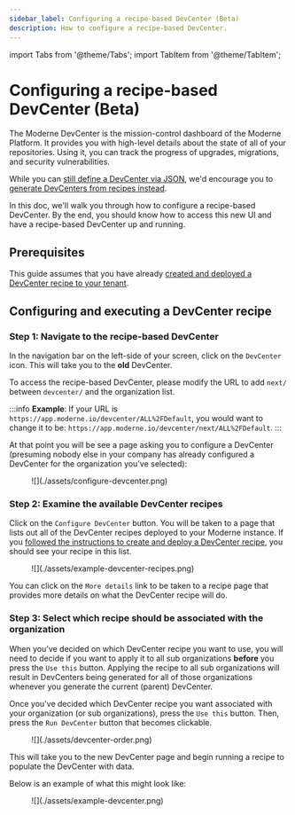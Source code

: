 ```yaml
---
sidebar_label: Configuring a recipe-based DevCenter (Beta)
description: How to configure a recipe-based DevCenter.
---
```


import Tabs from '@theme/Tabs';
import TabItem from '@theme/TabItem';

# Configuring a recipe-based DevCenter (Beta)

The Moderne DevCenter is the mission-control dashboard of the Moderne Platform. It provides you with high-level details about the state of all of your repositories. Using it, you can track the progress of upgrades, migrations, and security vulnerabilities.

While you can [still define a DevCenter via JSON](./dev-center.md), we'd encourage you to [generate DevCenters from recipes instead](./dev-center-recipe.md). 

In this doc, we'll walk you through how to configure a recipe-based DevCenter. By the end, you should know how to access this new UI and have a recipe-based DevCenter up and running.

## Prerequisites

This guide assumes that you have already [created and deployed a DevCenter recipe to your tenant](./dev-center-recipe.md).

## Configuring and executing a DevCenter recipe

### Step 1: Navigate to the recipe-based DevCenter

In the navigation bar on the left-side of your screen, click on the `DevCenter` icon. This will take you to the **old** DevCenter.

To access the recipe-based DevCenter, please modify the URL to add `next/` between `devcenter/` and the organization list.

:::info
**Example**: If your URL is `https://app.moderne.io/devcenter/ALL%2FDefault`, you would want to change it to be: `https://app.moderne.io/devcenter/next/ALL%2FDefault`.
:::

At that point you will be see a page asking you to configure a DevCenter (presuming nobody else in your company has already configured a DevCenter for the organization you've selected):

<figure>
  ![](./assets/configure-devcenter.png)
  <figcaption></figcaption>
</figure>

### Step 2: Examine the available DevCenter recipes

Click on the `Configure DevCenter` button. You will be taken to a page that lists out all of the DevCenter recipes deployed to your Moderne instance. If you [followed the instructions to create and deploy a DevCenter recipe](./dev-center-recipe.md), you should see your recipe in this list.

<figure>
  ![](./assets/example-devcenter-recipes.png)
  <figcaption></figcaption>
</figure>

You can click on the `More details` link to be taken to a recipe page that provides more details on what the DevCenter recipe will do.

### Step 3: Select which recipe should be associated with the organization

When you've decided on which DevCenter recipe you want to use, you will need to decide if you want to apply it to all sub organizations **before** you press the `Use this` button. Applying the recipe to all sub organizations will result in DevCenters being generated for all of those organizations whenever you generate the current (parent) DevCenter.

Once you've decided which DevCenter recipe you want associated with your organization (or sub organizations), press the `Use this` button. Then, press the `Run DevCenter` button that becomes clickable.

<figure>
  ![](./assets/devcenter-order.png)
  <figcaption></figcaption>
</figure>

This will take you to the new DevCenter page and begin running a recipe to populate the DevCenter with data.

Below is an example of what this might look like:

<figure>
  ![](./assets/example-devcenter.png)
  <figcaption></figcaption>
</figure>


